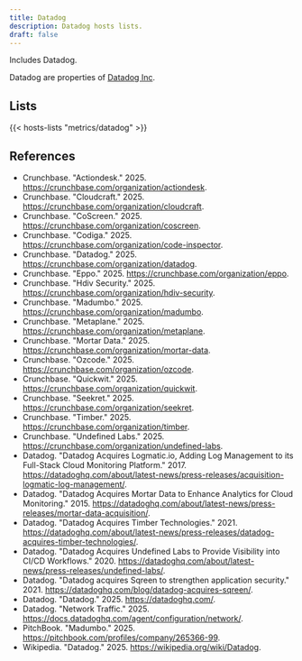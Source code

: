```yaml
---
title: Datadog
description: Datadog hosts lists.
draft: false
---
```


Includes Datadog.

Datadog are properties of [Datadog Inc](https://datadoghq.com/).

## Lists

{{< hosts-lists "metrics/datadog" >}}

## References

+ Crunchbase. "Actiondesk." 2025. https://crunchbase.com/organization/actiondesk.
+ Crunchbase. "Cloudcraft." 2025. https://crunchbase.com/organization/cloudcraft.
+ Crunchbase. "CoScreen." 2025. https://crunchbase.com/organization/coscreen.
+ Crunchbase. "Codiga." 2025. https://crunchbase.com/organization/code-inspector.
+ Crunchbase. "Datadog." 2025. https://crunchbase.com/organization/datadog.
+ Crunchbase. "Eppo." 2025. https://crunchbase.com/organization/eppo.
+ Crunchbase. "Hdiv Security." 2025. https://crunchbase.com/organization/hdiv-security.
+ Crunchbase. "Madumbo." 2025. https://crunchbase.com/organization/madumbo.
+ Crunchbase. "Metaplane." 2025. https://crunchbase.com/organization/metaplane.
+ Crunchbase. "Mortar Data." 2025. https://crunchbase.com/organization/mortar-data.
+ Crunchbase. "Ozcode." 2025. https://crunchbase.com/organization/ozcode.
+ Crunchbase. "Quickwit." 2025. https://crunchbase.com/organization/quickwit.
+ Crunchbase. "Seekret." 2025. https://crunchbase.com/organization/seekret.
+ Crunchbase. "Timber." 2025. https://crunchbase.com/organization/timber.
+ Crunchbase. "Undefined Labs." 2025. https://crunchbase.com/organization/undefined-labs.
+ Datadog. "Datadog Acquires Logmatic.io, Adding Log Management to its Full-Stack Cloud Monitoring Platform." 2017. https://datadoghq.com/about/latest-news/press-releases/acquisition-logmatic-log-management/.
+ Datadog. "Datadog Acquires Mortar Data to Enhance Analytics for Cloud Monitoring." 2015. https://datadoghq.com/about/latest-news/press-releases/mortar-data-acquisition/.
+ Datadog. "Datadog Acquires Timber Technologies." 2021. https://datadoghq.com/about/latest-news/press-releases/datadog-acquires-timber-technologies/.
+ Datadog. "Datadog Acquires Undefined Labs to Provide Visibility into CI/CD Workflows." 2020. https://datadoghq.com/about/latest-news/press-releases/undefined-labs/.
+ Datadog. "Datadog acquires Sqreen to strengthen application security." 2021. https://datadoghq.com/blog/datadog-acquires-sqreen/.
+ Datadog. "Datadog." 2025. https://datadoghq.com/.
+ Datadog. "Network Traffic." 2025. https://docs.datadoghq.com/agent/configuration/network/.
+ PitchBook. "Madumbo." 2025. https://pitchbook.com/profiles/company/265366-99.
+ Wikipedia. "Datadog." 2025. https://wikipedia.org/wiki/Datadog.
